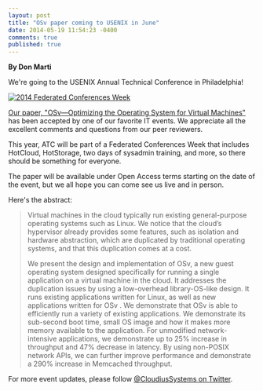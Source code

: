 ```yaml
---
layout: post
title: "OSv paper coming to USENIX in June"
date: 2014-05-19 11:54:23 -0400
comments: true
published: true
---
```


**By Don Marti**

We're going to the USENIX Annual Technical Conference
in Philadelphia!

<a href="https://www.usenix.org/conference/fcw14"><img src="https://www.usenix.org/sites/default/files/fcw14_banner_450x93.png" border="0" alt="2014 Federated Conferences Week"></a> 

[Our paper, "OSv—Optimizing the Operating System for Virtual Machines" ](https://www.usenix.org/conference/atc14/technical-sessions/presentation/kivity) has been accepted by one of our favorite IT events.  We appreciate all the excellent comments and questions from our peer reviewers.

This year, ATC will be part of a Federated Conferences Week that includes HotCloud, HotStorage, two days of sysadmin training, and more, so there should be something for everyone.

The paper will be available under Open Access terms starting on the date of the event, but we all hope you can come see us live and in person.

Here's the abstract:

<blockquote>
<p>Virtual machines in the cloud typically run existing general-purpose operating systems such as Linux. We notice that the cloud’s hypervisor already provides some features, such as isolation and hardware abstraction, which are duplicated by traditional operating systems, and that this duplication comes at a cost.</p>

<p>We present the design and implementation of OSv, a new guest operating system designed specifically for running a single application on a virtual machine in the cloud. It addresses the duplication issues by using a low-overhead library-OS-like design. It runs existing applications written for Linux, as well as new applications written for OSv . We demonstrate that OSv is able to efficiently run a variety of existing applications. We demonstrate its sub-second boot time, small OS image and how it makes more memory available to the application. For unmodified network-intensive applications, we demonstrate up to 25% increase in throughput and 47% decrease in latency. By using non-POSIX network APIs, we can further improve performance and demonstrate a 290% increase in Memcached throughput.</p>
</blockquote>

For more event updates, please follow [@CloudiusSystems on Twitter](https://twitter.com/CloudiusSystems).

